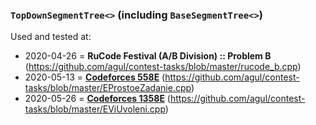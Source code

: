 ### `TopDownSegmentTree<>` (including `BaseSegmentTree<>`)
Used and tested at:
- 2020-04-26 = **RuCode Festival (A/B Division) :: Problem B** (https://github.com/agul/contest-tasks/blob/master/rucode_b.cpp)
- 2020-05-13 = **[Codeforces 558E](https://codeforces.com/contest/558/problem/E)** (https://github.com/agul/contest-tasks/blob/master/EProstoeZadanie.cpp)
- 2020-05-26 = **[Codeforces 1358E](https://codeforces.com/contest/1358/problem/E)** (https://github.com/agul/contest-tasks/blob/master/EViUvoleni.cpp)
